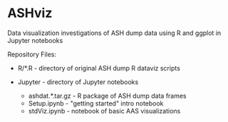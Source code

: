 # ASHviz

Data visualization investigations of ASH dump data using R and ggplot in Jupyter notebooks

Repository Files:

- R/\*.R - directory of original ASH dump R dataviz scripts

- Jupyter - directory of Jupyter notebooks
  + ashdat.\*.tar.gz  - R package of ASH dump data frames
  + Setup.ipynb       - "getting started" intro notebook
  + stdViz.ipynb      - notebook of basic AAS visualizations
